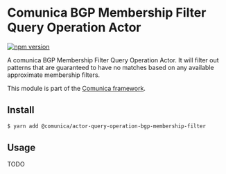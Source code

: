 # Comunica BGP Membership Filter Query Operation Actor

[![npm version](https://badge.fury.io/js/%40comunica%2Factor-query-operation-bgp-membership-filter.svg)](https://www.npmjs.com/package/@comunica/actor-query-operation-bgp-membership-filter)

A comunica BGP Membership Filter Query Operation Actor.
It will filter out patterns that are guaranteed to have no matches based on any available approximate membership filters.

This module is part of the [Comunica framework](https://github.com/comunica/comunica).

## Install

```bash
$ yarn add @comunica/actor-query-operation-bgp-membership-filter
```

## Usage

TODO
